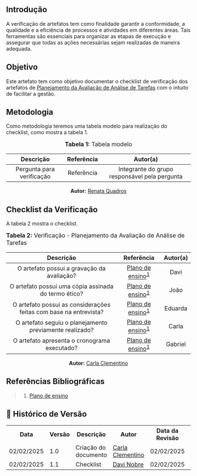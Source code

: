 ## Introdução
A verificação de artefatos tem como finalidade garantir a conformidade, a qualidade e a eficiência de processos e atividades em diferentes áreas. Tais ferramentas são essenciais para organizar as etapas de execução e assegurar que todas as ações necessárias sejam realizadas de maneira adequada. 

## Objetivo
Este artefato tem como objetivo documentar o checklist de verificação dos artefatos de [Planejamento da Avaliação de Análise de Tarefas](../../../../DesignAvaliacaoDesenvolvimento/planejamentoAAT.md) com o intuito de facilitar a gestão.

## Metodologia
Como metodologia teremos uma tabela modelo para realização do checklist, como mostra a tabela 1. 

<center>
<font size="3"><b>Tabela 1:</b> Tabela modelo </font>

| Descrição | Referência | Autor(a) |
|:---------:|:---------:|:-----------:|
| Pergunta para verificação | Referência | Integrante do grupo responsável pela pergunta |

<p align="center"><b>Autor:</b> <a href="https://github.com/Renatinha28">Renata Quadros</a></p> 
</center>

## Checklist da Verificação
A tabela 2 mostra o checklist.

<font size="3"><b>Tabela 2:</b> Verificação - Planejamento da Avaliação de Análise de Tarefas </font>

| Descrição | Referência | Autor(a) |
|:---------:|:---------:|:--------:|
| O artefato possui a gravação da avaliação?  | [Plano de ensino](https://aprender3.unb.br/pluginfile.php/2972625/mod_resource/content/58/Plano_de_Ensino%20FIHC%20022024%20Turma%2001%20v2.pdf)<sup>[1](#ref1) | Davi |
| O artefato possui uma cópia assinada do termo ético? | [Plano de ensino](https://aprender3.unb.br/pluginfile.php/2972625/mod_resource/content/58/Plano_de_Ensino%20FIHC%20022024%20Turma%2001%20v2.pdf)<sup>[1](#ref1)  | João |
| O artefato possui as considerações feitas com base na entrevista? | [Plano de ensino](https://aprender3.unb.br/pluginfile.php/2972625/mod_resource/content/58/Plano_de_Ensino%20FIHC%20022024%20Turma%2001%20v2.pdf)<sup>[1](#ref1)  | Eduarda |
| O artefato seguiu o planejamento previamente realizado? | [Plano de ensino](https://aprender3.unb.br/pluginfile.php/2972625/mod_resource/content/58/Plano_de_Ensino%20FIHC%20022024%20Turma%2001%20v2.pdf)<sup>[1](#ref1)  | Carla |
| O artefato apresenta o cronograma executado? | [Plano de ensino](https://aprender3.unb.br/pluginfile.php/2972625/mod_resource/content/58/Plano_de_Ensino%20FIHC%20022024%20Turma%2001%20v2.pdf)<sup>[1](#ref1)  | Gabriel |

<p align="center"><b>Autor:</b> <a href="https://github.com/ccarlaa">Carla Clementino</a></p>

## Referências Bibliográficas
 > 1. [Plano de ensino](https://aprender3.unb.br/pluginfile.php/2972625/mod_resource/content/58/Plano_de_Ensino%20FIHC%20022024%20Turma%2001%20v2.pdf)


## :round_pushpin: Histórico de Versão 

<div align="center">
    <table>
        <tr>
            <th>Data</th>
            <th>Versão</th>
            <th>Descrição</th>
            <th>Autor</th>
            <th>Data da Revisão</th>
            <th>Revisor</th>
        </tr>
        <tr>
            <td>02/02/2025</td>
            <td>1.0</td>
            <td>Criação do documento</td>
            <td><a href="https://github.com/ccarlaa">Carla Clementino</a></td>
            <td>02/02/2025</td>
            <td><a href="https://github.com/GabrielSMonteiro">Gabriel</a></td>
        </tr>
        <tr>
            <td>02/02/2025</td>
            <td>1.1</td>
            <td>Checklist </td>
            <td><a href="https://github.com/Jagaima">Davi Nobre</a></td>
            <td>02/02/2025</td>
            <td><a href="https://github.com/GabrielSMonteiro">Gabriel</a></td>
        </tr>
    </table>
</div>